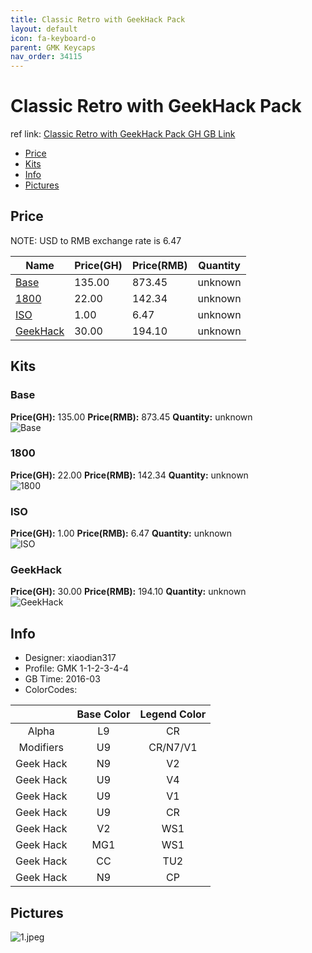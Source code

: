 ```yaml
---
title: Classic Retro with GeekHack Pack
layout: default
icon: fa-keyboard-o
parent: GMK Keycaps
nav_order: 34115
---
```


# Classic Retro with GeekHack Pack

ref link: [Classic Retro with GeekHack Pack GH GB Link](https://geekhack.org/index.php?topic=80942.0)

* [Price](#price)
* [Kits](#kits)
* [Info](#info)
* [Pictures](#pictures)


## Price  
NOTE: USD to RMB exchange rate is 6.47

| Name          | Price(GH)    |  Price(RMB) | Quantity |
| ------------- | ------------ |  ---------- | -------- |
|[Base](#base)|135.00|873.45|unknown|
|[1800](#1800)|22.00|142.34|unknown|
|[ISO](#iso)|1.00|6.47|unknown|
|[GeekHack](#geekhack)|30.00|194.10|unknown|


## Kits
### Base
**Price(GH):** 135.00    **Price(RMB):** 873.45    **Quantity:** unknown  
<img src="{{ 'assets/images/gmk-keycaps/classicretrogeekhackpack/kits_pics/base.jpg' | relative_url }}" alt="Base" class="image featured">

### 1800
**Price(GH):** 22.00    **Price(RMB):** 142.34    **Quantity:** unknown  
<img src="{{ 'assets/images/gmk-keycaps/classicretrogeekhackpack/kits_pics/1800.jpg' | relative_url }}" alt="1800" class="image featured">

### ISO
**Price(GH):** 1.00    **Price(RMB):** 6.47    **Quantity:** unknown  
<img src="{{ 'assets/images/gmk-keycaps/classicretrogeekhackpack/kits_pics/iso.jpg' | relative_url }}" alt="ISO" class="image featured">

### GeekHack
**Price(GH):** 30.00    **Price(RMB):** 194.10    **Quantity:** unknown  
<img src="{{ 'assets/images/gmk-keycaps/classicretrogeekhackpack/kits_pics/geekhack.jpg' | relative_url }}" alt="GeekHack" class="image featured">


## Info
* Designer: xiaodian317
* Profile: GMK 1-1-2-3-4-4
* GB Time: 2016-03
* ColorCodes: 

| |Base Color     | Legend Color
| :-------------: | :-------------: | :------------:
|Alpha|L9|CR
|Modifiers|U9|CR/N7/V1
|Geek Hack|N9|V2
|Geek Hack|U9|V4
|Geek Hack|U9|V1
|Geek Hack|U9|CR
|Geek Hack|V2|WS1
|Geek Hack|MG1|WS1
|Geek Hack|CC|TU2
|Geek Hack|N9|CP


## Pictures
<img src="{{ 'assets/images/gmk-keycaps/classicretrogeekhackpack/rendering_pics/1.jpeg' | relative_url }}" alt="1.jpeg" class="image featured">
